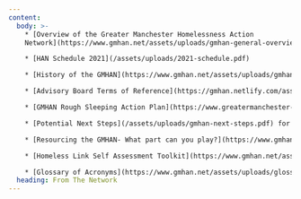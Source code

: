 ```yaml
---
content:
  body: >-
    * [O﻿verview of the Greater Manchester Homelessness Action
    Network](https://www.gmhan.net/assets/uploads/gmhan-general-overview-pdf.pdf)

    * [HAN Schedule 2021](/assets/uploads/2021-schedule.pdf)

    * [History of the GMHAN](https://www.gmhan.net/assets/uploads/gmhan-history.pdf)

    * [Advisory Board Terms of Reference](https://gmhan.netlify.com/assets/uploads/gmhan-advisory-board-terms-of-reference.pdf)

    * [GMHAN Rough Sleeping Action Plan](https://www.greatermanchester-ca.gov.uk/media/1234/homeless-action-network-strategy.pdf)

    * [Potential Next Steps](/assets/uploads/gmhan-next-steps.pdf) for the GM Homelessness Action Network

    * [Resourcing the GMHAN- What part can you play?](https://www.gmhan.net/assets/uploads/gmhan-resourcing.pdf)

    * [Homeless Link Self Assessment Toolkit](https://www.gmhan.net/assets/uploads/self-assessment-tool-all-info-hl-mar_23.pdf)

    * [Glossary of Acronyms](https://www.gmhan.net/assets/uploads/glossary-of-acronyms.pdf)
  heading: From The Network
---
```


